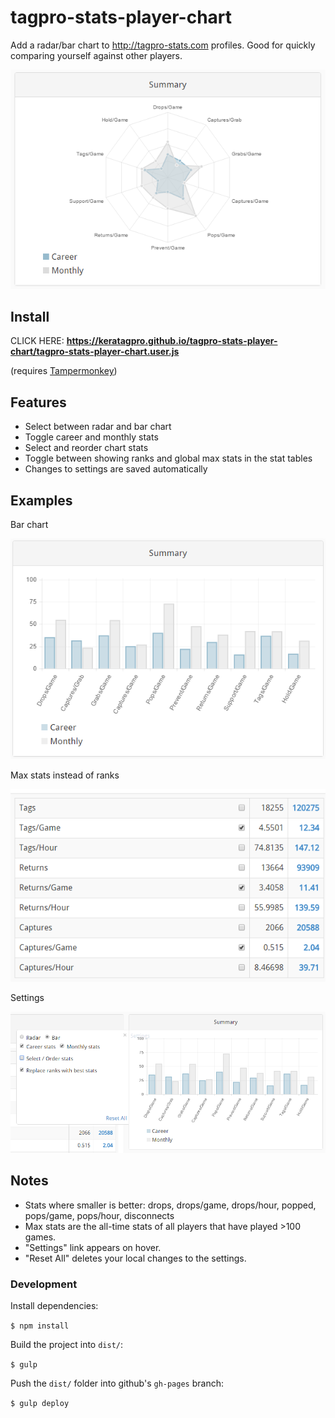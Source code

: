 # tagpro-stats-player-chart

Add a radar/bar chart to http://tagpro-stats.com profiles. Good for quickly comparing yourself against other players.

![GitHub Logo](/images/radar-chart.png)

## Install

CLICK HERE: **https://keratagpro.github.io/tagpro-stats-player-chart/tagpro-stats-player-chart.user.js**

(requires [Tampermonkey](https://chrome.google.com/webstore/detail/tampermonkey/dhdgffkkebhmkfjojejmpbldmpobfkfo?hl=en))

## Features

* Select between radar and bar chart
* Toggle career and monthly stats
* Select and reorder chart stats
* Toggle between showing ranks and global max stats in the stat tables
* Changes to settings are saved automatically

## Examples

Bar chart

![GitHub Logo](/images/bar-chart.png)

Max stats instead of ranks

![GitHub Logo](/images/max-stats.png)

Settings

![GitHub Logo](/images/settings.png)

## Notes

* Stats where smaller is better: drops, drops/game, drops/hour, popped, pops/game, pops/hour, disconnects
* Max stats are the all-time stats of all players that have played >100 games.
* "Settings" link appears on hover.
* "Reset All" deletes your local changes to the settings.

### Development

Install dependencies:

`$ npm install`

Build the project into `dist/`:

`$ gulp`

Push the `dist/` folder into github's `gh-pages` branch:

`$ gulp deploy`

